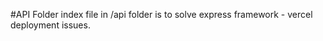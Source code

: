 #API Folder
  index file in /api folder is to solve express framework - vercel deployment issues.
  
